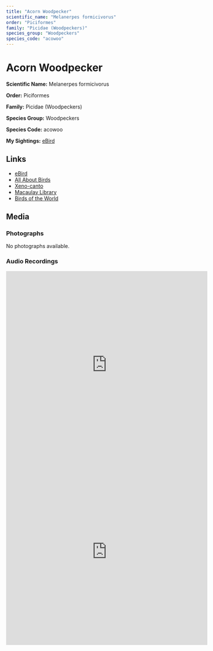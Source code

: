 ```yaml
---
title: "Acorn Woodpecker"
scientific_name: "Melanerpes formicivorus"
order: "Piciformes"
family: "Picidae (Woodpeckers)"
species_group: "Woodpeckers"
species_code: "acowoo"
---
```


# Acorn Woodpecker

**Scientific Name:** Melanerpes formicivorus

**Order:** Piciformes

**Family:** Picidae (Woodpeckers)

**Species Group:** Woodpeckers

**Species Code:** acowoo

**My Sightings:** [eBird](https://ebird.org/lifelist?r=world&time=life&spp=acowoo)

## Links
* [eBird](https://ebird.org/species/acowoo) 
* [All About Birds](https://www.allaboutbirds.org/guide/acowoo) 
* [Xeno-canto](https://www.xeno-canto.org/species/acowoo) 
* [Macaulay Library](https://search.macaulaylibrary.org/catalog?taxonCode=acowoo&sort=rating_rank_desc)
* [Birds of the World](https://birdsoftheworld.org/bow/species/acowoo)

## Media
### Photographs
No photographs available.

### Audio Recordings
<iframe src="https://macaulaylibrary.org/asset/626995429/embed" width="550" height="510" frameborder="0" allowfullscreen></iframe>
<iframe src="https://macaulaylibrary.org/asset/626995430/embed" width="550" height="510" frameborder="0" allowfullscreen></iframe>
